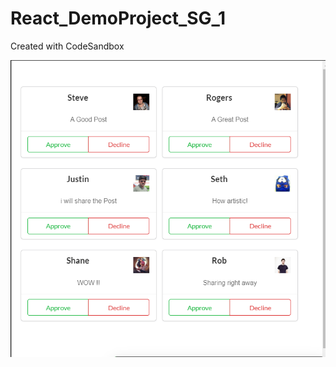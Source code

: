 # React_DemoProject_SG_1
Created with CodeSandbox

![OutPut_screen](https://github.com/teddcp2/React_DemoProject_SG_1/blob/master/output.PNG)
